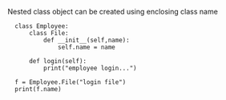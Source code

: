 Nested class object can be created using enclosing class name

      class Employee:
          class File:
              def __init__(self,name):
                  self.name = name

          def login(self):
              print("employee login...")

      f = Employee.File("login file")
      print(f.name)


